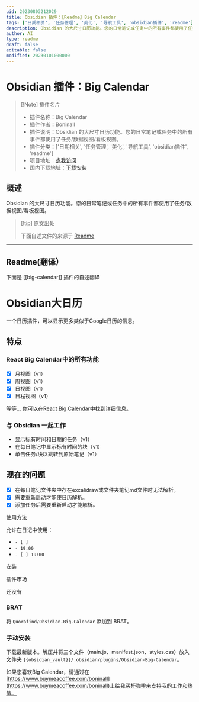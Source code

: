 ```yaml
---
uid: 20230803212029
title: Obsidian 插件：【Readme】Big Calendar
tags: ['日期相关', '任务管理', '美化', '导航工具', 'obsidian插件', 'readme']
description: Obsidian 的大尺寸日历功能。您的日常笔记或任务中的所有事件都使用了任务/数据视图/看板视图。
author: AI
type: readme
draft: false
editable: false
modified: 20230101000000
---
```


# Obsidian 插件：Big Calendar

> [!Note] 插件名片
> - 插件名称：Big Calendar
> - 插件作者：Boninall
> - 插件说明：Obsidian 的大尺寸日历功能。您的日常笔记或任务中的所有事件都使用了任务/数据视图/看板视图。
> - 插件分类：['日期相关', '任务管理', '美化', '导航工具', 'obsidian插件', 'readme']
> - 项目地址：[点我访问](https://github.com/Quorafind/Obsidian-Big-Calendar)
> - 国内下载地址：[下载安装](https://pkmer.cn/products/plugin/pluginMarket/?big-calendar)

## 概述

Obsidian 的大尺寸日历功能。您的日常笔记或任务中的所有事件都使用了任务/数据视图/看板视图。



> [!tip] 原文出处
> 
>下面自述文件的来源于 [Readme](https://ghproxy.net/https://raw.githubusercontent.com/Quorafind/Obsidian-Big-Calendar/main/README.md)
> 

---

## Readme(翻译）

下面是 [[big-calendar]] 插件的自述翻译



# Obsidian大日历

一个日历插件，可以显示更多类似于Google日历的信息。

## 特点

### React Big Calendar中的所有功能

- [x] 月视图（v1）
- [x] 周视图（v1）
- [x] 日视图（v1）
- [x] 日程视图（v1）

等等... 你可以在[React Big Calendar](https://github.com/jquense/react-big-calendar)中找到详细信息。

### 与 Obsidian 一起工作

- 显示标有时间和日期的任务（v1）
- 在每日笔记中显示标有时间的块（v1）
- 单击任务/块以跳转到原始笔记（v1）

## 现在的问题

- [x] 在每日笔记文件夹中存在excalidraw或文件夹笔记md文件时无法解析。
- [x] 需要重新启动才能使日历解析。
- [x] 添加任务后需要重新启动才能解析。

使用方法

允许在日记中使用：

- `- [ ]`
- `- 19:00`
- `- [ ] 19:00`

安装

插件市场

还没有

### BRAT

将 `Quorafind/Obsidian-Big-Calendar` 添加到 BRAT。

### 手动安装

下载最新版本。解压并将三个文件（main.js、manifest.json、styles.css）放入文件夹 `{{obsidian_vault}}/.obsidian/plugins/Obsidian-Big-Calendar`。

如果您喜欢Big Calendar，请通过在[https://www.buymeacoffee.com/boninall](https://www.buymeacoffee.com/boninall)上给我买杯咖啡来支持我的工作和热情。





